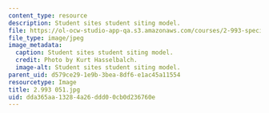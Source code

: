 ```yaml
---
content_type: resource
description: Student sites student siting model.
file: https://ol-ocw-studio-app-qa.s3.amazonaws.com/courses/2-993-special-topics-in-mechanical-engineering-the-art-and-science-of-boat-design-january-iap-2007/dda365aa13284a26ddd00cb0d236760e_2993051.jpg
file_type: image/jpeg
image_metadata:
  caption: Student sites student siting model.
  credit: Photo by Kurt Hasselbalch.
  image-alt: Student sites student siting model.
parent_uid: d579ce29-1e9b-3bea-8df6-e1ac45a11554
resourcetype: Image
title: 2.993 051.jpg
uid: dda365aa-1328-4a26-ddd0-0cb0d236760e
---
```

